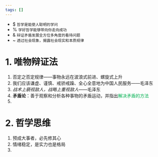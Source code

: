 ```yaml
---
tags: []
---
```

- $  `哲学是能使人聪明的学问` 
- % `学好哲学能够带向你走向成功`
- & `辩证矛盾发展全方位多角度的看待问题`
- ~ `透过社会现象，揭露社会现实和本质规律`
# 1. 唯物辩证法
1. 否定之否定规律——事物永远在波浪式前进、螺旋式上升
2. 我们应该谦虚、谨慎、戒骄戒躁、全心全意地为中国人民服务——毛泽东
3. *战术上藐视敌人，战略上重视敌人*——毛泽东
4. **矛盾论**：善于观察和分析各种事物的矛盾运动，并指出<font color="#00b050">解决矛盾的方法</font>
5. 


# 2. 哲学思维
1. 预成大事者，必先修其心
2. 情绪稳定，是实力也是格局
3. 
